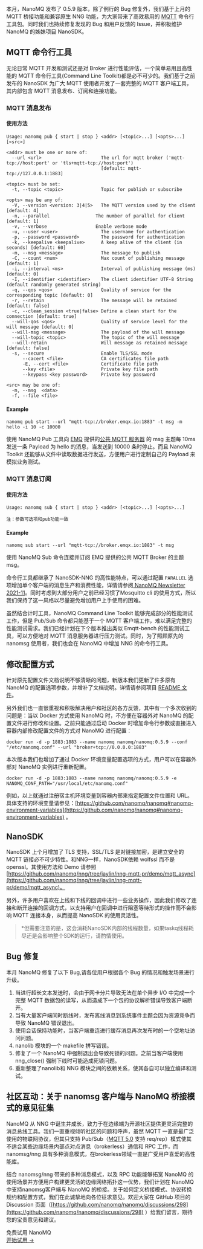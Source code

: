 本月，NanoMQ 发布了 0.5.9 版本，除了例行的 Bug 修复外，我们基于上月的 MQTT 桥接功能和兼容原生 NNG 功能，为大家带来了高效易用的 [MQTT](https://www.emqx.com/zh/mqtt-guide) 命令行工具包。同时我们也持续修复发现的 Bug 和用户反馈的 Issue，并积极维护 NanoMQ 的姊妹项目 NanoSDK。

## MQTT 命令行工具

无论日常 MQTT 开发和测试还是对 Broker 进行性能评估，一个简单易用且高性能的 MQTT 命令行工具(Command Line Toolkit)都是必不可少的。我们基于之前发布的 NanoSDK 为广大 MQTT 使用者开发了一套完整的 MQTT 客户端工具，其内部包含 MQTT 消息发布、订阅和连接功能。

### MQTT 消息发布

#### 使用方法

```
Usage: nanomq pub { start | stop } <addr> [<topic>...] [<opts>...] [<src>]

<addr> must be one or more of:
  --url <url>                      The url for mqtt broker ('mqtt-tcp://host:port' or 'tls+mqtt-tcp://host:port') 
                                   [default: mqtt-tcp://127.0.0.1:1883]

<topic> must be set:
  -t, --topic <topic>              Topic for publish or subscribe

<opts> may be any of:
  -V, --version <version: 3|4|5>   The MQTT version used by the client [default: 4]
  -n, --parallel                 The number of parallel for client [default: 1]
  -v, --verbose                  Enable verbose mode
  -u, --user <user>                The username for authentication
  -p, --password <password>        The password for authentication
  -k, --keepalive <keepalive>      A keep alive of the client (in seconds) [default: 60]
  -m, --msg <message>              The message to publish
  -C, --count <num>                Max count of publishing message [default: 1]
  -i, --interval <ms>              Interval of publishing message (ms) [default: 0]
  -I, --identifier <identifier>    The client identifier UTF-8 String (default randomly generated string)
  -q, --qos <qos>                  Quality of service for the corresponding topic [default: 0]
  -r, --retain                     The message will be retained [default: false]
  -c, --clean_session <true|false> Define a clean start for the connection [default: true]
  --will-qos <qos>                 Quality of service level for the will message [default: 0]
  --will-msg <message>             The payload of the will message
  --will-topic <topic>             The topic of the will message
  --will-retain                    Will message as retained message [default: false]
  -s, --secure                     Enable TLS/SSL mode
      --cacert <file>              CA certificates file path
      -E, --cert <file>            Certificate file path
      --key <file>                 Private key file path
      --keypass <key password>     Private key password

<src> may be one of:
  -m, --msg  <data>                
  -f, --file <file>
```

#### Example

```
nanomq pub start --url "mqtt-tcp://broker.emqx.io:1883" -t msg -m hello -i 10 -c 10000
```

使用 NanoMQ Pub 工具向 [EMQ](https://www.emqx.com/zh) 提供的[公共 MQTT 服务器](https://www.emqx.com/zh/mqtt/public-mqtt5-broker) 的 msg 主题每 10ms 发送一条 Payload 为 hello 的消息，当发送到 10000 条时停止。而且 NanoMQ Toolkit 还能够从文件中读取数据进行发送，方便用户进行定制自己的 Payload 来模拟业务测试。

### MQTT 消息订阅

#### 使用方法

```
Usage: nanomq sub { start | stop } <addr> [<topic>...] [<opts>...]

注：参数可选项和pub功能一致
```

#### Example

```
nanomq sub start --url "mqtt-tcp://broker.emqx.io:1883" -t msg
```

使用 NanoMQ Sub 命令连接并订阅 EMQ 提供的公共 MQTT Broker 的主题msg。

命令行工具都继承了 NanoSDK-NNG 的高性能特点，可以通过配置 `PARALLEL` 选项增加单个客户端的消息生产和消费性能，详情请参阅[ NanoMQ Newsletter 2021-11](https://www.emqx.com/zh/blog/nanomq-newsletter-202111)。同时考虑到大部分用户之前已经习惯了Mosquitto cli 的使用方式，所以我们保持了这一风格以尽量避免增加用户上手使用的困难。

虽然结合计时工具，NanoMQ Command Line Toolkit 能够完成部分的性能测试工作，但是 Pub/Sub 命令都只能基于一个 MQTT 客户端工作，难以满足完整的性能测试需求。我们已经计划在下个版本推出类似 Emqtt-bench 的性能测试工具，可以方便地对 MQTT 消息服务器进行压力测试。同时，为了照顾原先的 nanomsg 使用者，我们也会在 NanoMQ 中增加 NNG 的命令行工具。

## 修改配置方式

针对原先配置文件文档说明不够清晰的问题，新版本我们更新了许多原有 NanoMQ 的配置选项参数，并增补了文档说明。详情请参阅项目 [README 文件](https://github.com/nanomq/nanomq#configuration)。

另外我们也一直很重视和积极解决用户和社区的各方反馈，其中有一个多次收到的问题是：当以 Docker 方式使用 NanoMQ 时，不方便在容器外对 NanoMQ 的配置文件进行修改和设置。之前只能通过启动 Docker 时增加命令行参数或直接进入容器内部修改配置文件的方式对 NanoMQ 进行配置：

```
docker run -d -p 1883:1883 --name nanomq nanomq/nanomq:0.5.9 --conf "/etc/nanomq.conf" --url "broker+tcp://0.0.0.0:1883"
```

本次版本我们也增加了通过 Docker 环境变量配置选项的方式，用户可以在容器外部对 NanoMQ 实例进行重新配置。

```
docker run -d -p 1883:1883 --name nanomq nanomq/nanomq:0.5.9 -e NANOMQ_CONF_PATH="/usr/local/etc/nanomq.conf"
```

例如，以上就通过注册宿主机环境变量到容器内部来指定配置文件位置和 URL。具体支持的环境变量请参见：[https://github.com/nanomq/nanomq#nanomq-environment-variables](https://github.com/nanomq/nanomq#nanomq-environment-variables) 。

## NanoSDK

NanoSDK 上个月增加了 TLS 支持，SSL/TLS 是对链接加密，是建立安全的 MQTT 链接必不可少特性。和NNG一样，NanoSDK依赖 wolfssl 而不是 openssl。其使用方法和 Demo 请参照 [https://github.com/nanomq/nng/tree/jaylin/nng-mqtt-pr/demo/mqtt_async](https://github.com/nanomq/nng/tree/jaylin/nng-mqtt-pr/demo/mqtt_async)。

另外，许多用户喜欢在上线和下线的回调中进行一些业务操作，因此我们修改了连接和断开连接的回调方式，以支持用户在回调中进行阻塞等待形式的操作而不会影响 MQTT 连接本身，从而提高 NanoSDK 的使用灵活性。

> *但需要注意的是，这会消耗NanoSDK内部的线程数量，如果taskq线程耗尽还是会影响整个SDK的运行，请酌情使用。

## Bug 修复

本月 NanoMQ 修复了以下 Bug,请各位用户根据各个 Bug 的情况和触发场景进行升级。

1. 当进行超长文本发送时，会由于网卡分片导致无法在单个异步 I/O 中完成一个完整 MQTT 数据包的读写，从而造成下一个包的协议解析错误导致客户端断开。
2. 当有大量客户端同时断线时，发布离线消息到系统事件主题会因为资源竞争而导致 NanoMQ 错误退出。
3. 使用会话保持功能时，当客户端重连进行缓存消息再次发布时的一个空地址访问问题。
4. nanolib 模块的一个 makefile 拼写错误。
5. 修复了一个 NanoMQ 中强制退出会导致死锁的问题。之前当客户端使用 nng_close() 强制下线时可能造成死锁问题。
6. 重新整理了nanolib和 NNG 模块之间的依赖关系，使其各自可以独立编译和测试。

## 社区互动：关于 nanomsg 客户端与 NanoMQ 桥接模式的意见征集

NanoMQ 从 NNG 中诞生并成长，致力于在边缘端为开源社区提供更灵活完整的消息总线工具。我们一直重视倾听社区的问题和呼声，虽然 MQTT 一直是最广泛使用的物联网协议，但其只支持 Pub/Sub（[MQTT 5.0](https://www.emqx.com/zh/blog/introduction-to-mqtt-5) 支持 req/rep）模式使其不适合某些边缘场景内部点对点消息（brokerless）通信和 RPC 工作，而 nanomsg/nng 具有多种消息模式，在brokerless领域一直是广受用户喜爱的高性能库。

结合 nanomsg/nng 带来的多种消息模式，以及 RPC 功能能够拓宽 NanoMQ 的使用场景并方便用户构建更灵活的边缘网络拓扑这一优势，我们计划在 NanoMQ 中支持nanomsg客户端与 NanoMQ 的桥接。关于如何定义桥接模式、协议转换规约和配置方式，我们在此诚挚地向各位征求意见。欢迎大家在 GitHub 项目的 Discussion 页面（[https://github.com/nanomq/nanomq/discussions/298](https://github.com/nanomq/nanomq/discussions/298) ）给我们留言，期待您的宝贵意见和建议。


<section class="promotion">
    <div>
        免费试用 NanoMQ
    </div>
    <a href="https://www.emqx.com/zh/try?product=nanomq" class="button is-gradient px-5">开始试用 →</a >
</section>
